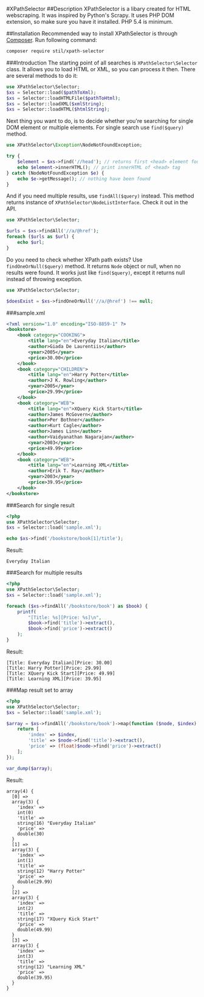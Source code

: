 #XPathSelector
##Description
XPathSelector is a libary created for HTML webscraping. It was inspired by Python's Scrapy.
It uses PHP DOM extension, so make sure you have it installed. PHP 5.4 is minimum.

##Installation
Recommended way to install XPathSelector is through [Composer](http://getcomposer.org/). Run following command:
```bash
composer require stil/xpath-selector
```

###Introduction
The starting point of all searches is `XPathSelector\Selector` class. It allows you to load HTML or XML, so you can process it then. There are several methods to do it:
```php
use XPathSelector\Selector;
$xs = Selector::load($pathToXml);
$xs = Selector::loadHTMLFile($pathToHtml);
$xs = Selector::loadXML($xmlString);
$xs = Selector::loadHTML($htmlString);
```

Next thing you want to do, is to decide whether you're searching for single DOM element or multiple elements.
For single search use `find($query)` method.
```php
use XPathSelector\Exception\NodeNotFoundException;

try {
	$element = $xs->find('//head'); // returns first <head> element found
	echo $element->innerHTML(); // print innerHTML of <head> tag
} catch (NodeNotFoundException $e) {
	echo $e->getMessage(); // nothing have been found
}
```
And if you need multiple results, use `findAll($query)` instead. This method returns instance of `XPathSelector\NodeListInterface`. Check it out in the API.
```php
use XPathSelector\Selector;

$urls = $xs->findAll('//a/@href');
foreach ($urls as $url) {
	echo $url;
}
```

Do you need to check whether XPath path exists? Use `findOneOrNull($query)` method. It returns `Node` object or null, when no results were found. It works just like `find($query)`, except it returns null instead of throwing exception.
```php
use XPathSelector\Selector;

$doesExist = $xs->findOneOrNull('//a/@href') !== null;
```

###sample.xml
```xml
<?xml version="1.0" encoding="ISO-8859-1" ?>
<bookstore>
	<book category="COOKING">
		<title lang="en">Everyday Italian</title>
		<author>Giada De Laurentiis</author>
		<year>2005</year>
		<price>30.00</price>
	</book>
	<book category="CHILDREN">
		<title lang="en">Harry Potter</title>
		<author>J K. Rowling</author>
		<year>2005</year>
		<price>29.99</price>
	</book>
	<book category="WEB">
		<title lang="en">XQuery Kick Start</title>
		<author>James McGovern</author>
		<author>Per Bothner</author>
		<author>Kurt Cagle</author>
		<author>James Linn</author>
		<author>Vaidyanathan Nagarajan</author>
		<year>2003</year>
		<price>49.99</price>
	</book>
	<book category="WEB">
		<title lang="en">Learning XML</title>
		<author>Erik T. Ray</author>
		<year>2003</year>
		<price>39.95</price>
	</book>
</bookstore>
```
###Search for single result
```php
<?php
use XPathSelector\Selector;
$xs = Selector::load('sample.xml');

echo $xs->find('/bookstore/book[1]/title');
```
Result:
```
Everyday Italian
```
###Search for multiple results
```php
<?php
use XPathSelector\Selector;
$xs = Selector::load('sample.xml');

foreach ($xs->findAll('/bookstore/book') as $book) {
	printf(
		"[Title: %s][Price: %s]\n",
		$book->find('title')->extract(),
		$book->find('price')->extract()
	);
}
```
Result:
```
[Title: Everyday Italian][Price: 30.00]
[Title: Harry Potter][Price: 29.99]
[Title: XQuery Kick Start][Price: 49.99]
[Title: Learning XML][Price: 39.95]
```
###Map result set to array
```php
<?php
use XPathSelector\Selector;
$xs = Selector::load('sample.xml');

$array = $xs->findAll('/bookstore/book')->map(function ($node, $index) {
	return [
		'index' => $index,
		'title' => $node->find('title')->extract(),
		'price' => (float)$node->find('price')->extract()
	];
});

var_dump($array);
```
Result:
```
array(4) {
  [0] =>
  array(3) {
    'index' =>
    int(0)
    'title' =>
    string(16) "Everyday Italian"
    'price' =>
    double(30)
  }
  [1] =>
  array(3) {
    'index' =>
    int(1)
    'title' =>
    string(12) "Harry Potter"
    'price' =>
    double(29.99)
  }
  [2] =>
  array(3) {
    'index' =>
    int(2)
    'title' =>
    string(17) "XQuery Kick Start"
    'price' =>
    double(49.99)
  }
  [3] =>
  array(3) {
    'index' =>
    int(3)
    'title' =>
    string(12) "Learning XML"
    'price' =>
    double(39.95)
  }
}
```
